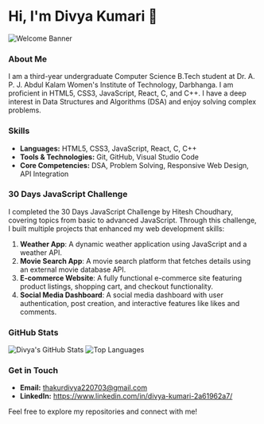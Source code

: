 

<!--   <img src="https://cdn.jsdelivr.net/gh/devicons/devicon/icons/typescript/typescript-original.svg" height="30" alt="typescript logo"  />
  <img width="12" /> -->
<!--   <img src="https://cdn.jsdelivr.net/gh/devicons/devicon/icons/react/react-original.svg" height="30" alt="react logo"  />
  <img width="12" /> -->
 <!-- <img src="https://cdn.jsdelivr.net/gh/devicons/devicon/icons/html5/html5-original.svg" height="30" alt="html5 logo"  />
  <img width="12" />
  <img src="https://cdn.jsdelivr.net/gh/devicons/devicon/icons/css3/css3-original.svg" height="30" alt="css3 logo"  />
  <img width="12" />
<!--   <img src="https://cdn.jsdelivr.net/gh/devicons/devicon/icons/python/python-original.svg" height="30" alt="python logo"  />
  <img width="12" /> -->
<!--   <img src="https://cdn.jsdelivr.net/gh/devicons/devicon/icons/csharp/csharp-original.svg" height="30" alt="csharp logo"  />
</div>
 -->
###

<!--<div align="left">
<!--   <img src="https://img.shields.io/static/v1?message=Youtube&logo=youtube&label=&color=FF0000&logoColor=white&labelColor=&style=for-the-badge" height="35" alt="youtube logo"  /> -->
<!--   <img src="https://img.shields.io/static/v1?message=Instagram&logo=instagram&label=&color=E4405F&logoColor=white&labelColor=&style=for-the-badge" height="35" alt="instagram logo"  />
  <img src="https://img.shields.io/static/v1?message=Twitch&logo=twitch&label=&color=9146FF&logoColor=white&labelColor=&style=for-the-badge" height="35" alt="twitch logo"  /> -->
<!--   <img src="https://img.shields.io/static/v1?message=Discord&logo=discord&label=&color=7289DA&logoColor=white&labelColor=&style=for-the-badge" height="35" alt="discord logo"  />
  <img src="https://img.shields.io/static/v1?message=Gmail&logo=gmail&label=&color=D14836&logoColor=white&labelColor=&style=for-the-badge" height="35" alt="gmail logo"  />
  <img src="https://img.shields.io/static/v1?message=LinkedIn&logo=linkedin&label=&color=0077B5&logoColor=white&labelColor=&style=for-the-badge" height="35" alt="linkedin logo"  />
</div>

###

<br clear="both">

<img src="https://raw.githubusercontent.com/maurodesouza/maurodesouza/output/snake.svg" alt="Snake animation" />

### -->

# Hi, I'm Divya Kumari 👋

![Welcome Banner](https://via.placeholder.com/1200x300.png?text=Welcome+to+My+GitHub+Profile)

### About Me

I am a third-year undergraduate Computer Science B.Tech student at Dr. A. P. J. Abdul Kalam Women's Institute of Technology, Darbhanga. I am proficient in HTML5, CSS3, JavaScript, React, C, and C++. I have a deep interest in Data Structures and Algorithms (DSA) and enjoy solving complex problems.

### Skills

- **Languages:** HTML5, CSS3, JavaScript, React, C, C++
- **Tools & Technologies:** Git, GitHub, Visual Studio Code
- **Core Competencies:** DSA, Problem Solving, Responsive Web Design, API Integration

### 30 Days JavaScript Challenge

I completed the 30 Days JavaScript Challenge by Hitesh Choudhary, covering topics from basic to advanced JavaScript. Through this challenge, I built multiple projects that enhanced my web development skills:

1. **Weather App**: A dynamic weather application using JavaScript and a weather API.
2. **Movie Search App**: A movie search platform that fetches details using an external movie database API.
3. **E-commerce Website**: A fully functional e-commerce site featuring product listings, shopping cart, and checkout functionality.
4. **Social Media Dashboard**: A social media dashboard with user authentication, post creation, and interactive features like likes and comments.


### GitHub Stats

![Divya's GitHub Stats](https://github-readme-stats.vercel.app/api?username=[YourUsername]&show_icons=true&theme=radical)
![Top Languages](https://github-readme-stats.vercel.app/api/top-langs/?username=[YourUsername]&layout=compact&theme=radical)

### Get in Touch

- **Email:** thakurdivya220703@gmail.com
- **LinkedIn:** https://www.linkedin.com/in/divya-kumari-2a61962a7/
  

Feel free to explore my repositories and connect with me!

